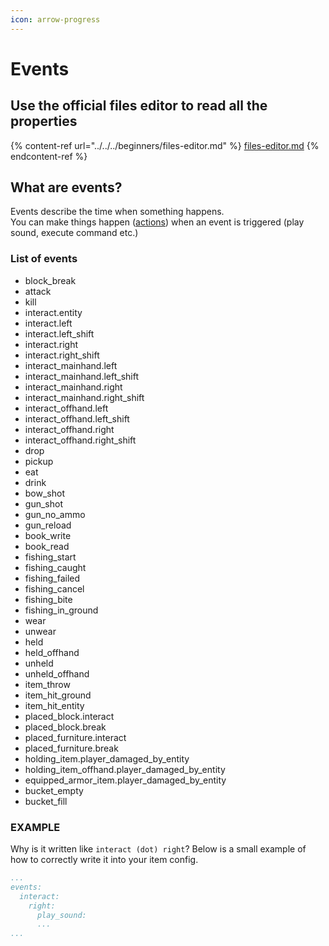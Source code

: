 ```yaml
---
icon: arrow-progress
---
```


# Events

## Use the official files editor to read all the properties

{% content-ref url="../../../beginners/files-editor.md" %}
[files-editor.md](../../../beginners/files-editor.md)
{% endcontent-ref %}

## What are events?

Events describe the time when something happens.\
You can make things happen ([actions](actions.md)) when an event is triggered (play sound, execute command etc.)

### List of events

* block\_break
* attack
* kill
* interact.entity
* interact.left
* interact.left\_shift
* interact.right
* interact.right\_shift
* interact\_mainhand.left
* interact\_mainhand.left\_shift
* interact\_mainhand.right
* interact\_mainhand.right\_shift
* interact\_offhand.left
* interact\_offhand.left\_shift
* interact\_offhand.right
* interact\_offhand.right\_shift
* drop
* pickup
* eat
* drink
* bow\_shot
* gun\_shot
* gun\_no\_ammo
* gun\_reload
* book\_write
* book\_read
* fishing\_start
* fishing\_caught
* fishing\_failed
* fishing\_cancel
* fishing\_bite
* fishing\_in\_ground
* wear
* unwear
* held
* held\_offhand
* unheld
* unheld\_offhand
* item\_throw
* item\_hit\_ground
* item\_hit\_entity
* placed\_block.interact
* placed\_block.break
* placed\_furniture.interact
* placed\_furniture.break
* holding\_item.player\_damaged\_by\_entity
* holding\_item\_offhand.player\_damaged\_by\_entity
* equipped\_armor\_item.player\_damaged\_by\_entity
* bucket\_empty
* bucket\_fill

### EXAMPLE

Why is it written like `interact (dot) right`? Below is a small example of how to correctly write it into your item config.

```yaml
...
events:
  interact:
    right:
      play_sound:
      ...
...
```
